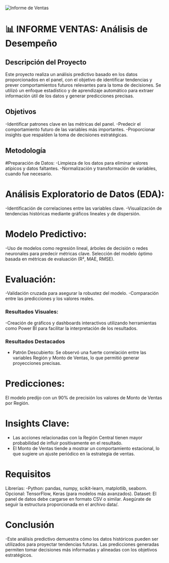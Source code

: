 ![Informe de Ventas](https://github.com/user-attachments/assets/c8479a41-a3ab-4cfb-b87f-5203f4fe6385)


# 📊 INFORME VENTAS: Análisis de Desempeño

## Descripción del Proyecto
Este proyecto realiza un análisis predictivo basado en los datos proporcionados en el panel, con el objetivo de identificar tendencias y prever comportamientos futuros relevantes para la toma de decisiones. Se utilizó un enfoque estadístico y de aprendizaje automático para extraer información útil de los datos y generar predicciones precisas.

## Objetivos
-Identificar patrones clave en las métricas del panel.
-Predecir el comportamiento futuro de las variables más importantes.
-Proporcionar insights que respalden la toma de decisiones estratégicas.

## Metodología
#Preparación de Datos:
-Limpieza de los datos para eliminar valores atípicos y datos faltantes.
-Normalización y transformación de variables, cuando fue necesario.

# Análisis Exploratorio de Datos (EDA):
-Identificación de correlaciones entre las variables clave.
-Visualización de tendencias históricas mediante gráficos lineales y de dispersión.

# Modelo Predictivo:
-Uso de modelos como regresión lineal, árboles de decisión o redes neuronales para predecir métricas clave.
Selección del modelo óptimo basada en métricas de evaluación (R², MAE, RMSE).

# Evaluación:
-Validación cruzada para asegurar la robustez del modelo.
-Comparación entre las predicciones y los valores reales.

### Resultados Visuales:

-Creación de gráficos y dashboards interactivos utilizando herramientas como  Power BI para facilitar la interpretación de los resultados.

### Resultados Destacados
- Patrón Descubierto: Se observó una fuerte correlación entre las variables Región y Monto de Ventas, lo que permitió generar proyecciones precisas.

# Predicciones:

El modelo predijo con un 90% de precisión los valores de Monto de Ventas por Región.

# Insights Clave:
- Las acciones relacionadas con la Región Central tienen mayor probabilidad de influir positivamente en el resultado.
- El Monto de Ventas tiende a mostrar un comportamiento estacional, lo que sugiere un ajuste periódico en la estrategia de ventas.

# Requisitos
Librerías:
     -Python: pandas, numpy, scikit-learn, matplotlib, seaborn.
      Opcional: TensorFlow, Keras (para modelos más avanzados).
Dataset: El panel de datos debe cargarse en formato CSV o similar. Asegúrate de seguir la estructura proporcionada en el archivo data/.

     
# Conclusión

-Este análisis predictivo demuestra cómo los datos históricos pueden ser utilizados para proyectar tendencias futuras. Las predicciones generadas permiten tomar decisiones más informadas y alineadas con los objetivos estratégicos.




